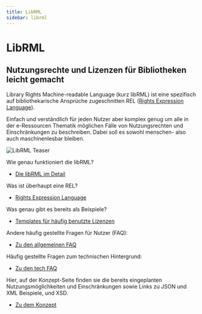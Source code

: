 ```yaml
---
title: LibRML
sidebar: librml
---
```

# LibRML
## Nutzungsrechte und Lizenzen für Bibliotheken leicht gemacht

Library Rights Machine-readable Language (kurz libRML) ist eine spezifisch auf bibliothekarische Ansprüche zugeschnitten REL ([Rights Expression Language](rel.markdown)).

Einfach und verständlich für jeden Nutzer aber komplex genug um alle in der e-Ressourcen Thematik möglichen Fälle von Nutzungsrechten und Einschränkungen zu beschreiben. Dabei soll es sowohl menschen- also auch maschinenlesbar bleiben.

<img src="{{site.baseurl}}/assets/images/librml1.png" alt="LibRML Teaser" class="center">


Wie genau funktioniert die libRML? 

- [Die libRML im Detail](detail.markdown)


Was ist überhaupt eine REL? 

- [Rights Expression Language](rel.markdown)


Was genau gibt es bereits als Beispiele? 

- [Templates für häufig benutzte Lizenzen](tmpl/templates.markdown)


Andere häufig gestellte Fragen für Nutzer (FAQ):

- [Zu den allgemeinen FAQ](allgfaq.markdown)


Häufig gestellte Fragen zum technischen Hintergrund:

- [Zu den tech FAQ](techfaq.markdown)


Hier, auf der Konzept-Seite finden sie die bereits eingeplanten Nutzungsmöglichkeiten und Einschränkungen sowie Links zu JSON und XML Beispiele, und XSD.

- [Zu dem Konzept](schema/konzept.markdown)



